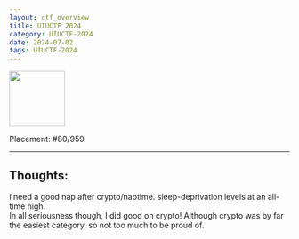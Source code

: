 ```yaml
---
layout: ctf_overview
title: UIUCTF 2024
category: UIUCTF-2024
date: 2024-07-02
tags: UIUCTF-2024
---
```


[<img src="https://imgur.com/FxfhDcc.png" width=100px>](https://ctftime.org/event/2275)

Placement: #80/959

---

## Thoughts:
i need a good nap after crypto/naptime. sleep-deprivation levels at an all-time high.  
In all seriousness though, I did good on crypto! Although crypto was by far the easiest category, so not too much to be proud of.  